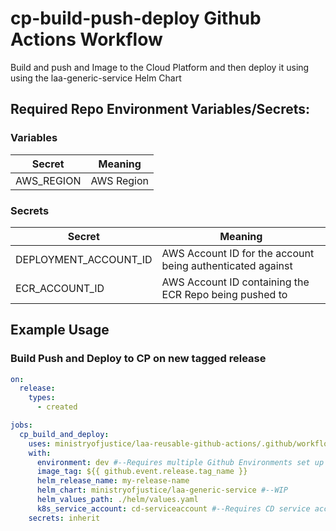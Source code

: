 # cp-build-push-deploy Github Actions Workflow

Build and push and Image to the Cloud Platform and then deploy it using using the laa-generic-service Helm Chart

## Required Repo Environment Variables/Secrets:

### Variables

| Secret     | Meaning    |
|------------|------------|
| AWS_REGION | AWS Region |

### Secrets

| Secret                | Meaning                                                    |
|-----------------------|------------------------------------------------------------|
| DEPLOYMENT_ACCOUNT_ID | AWS Account ID for the account being authenticated against |
| ECR_ACCOUNT_ID        | AWS Account ID containing the ECR Repo being pushed to     |

## Example Usage

### Build Push and Deploy to CP on new tagged release

```yaml
on:
  release:
    types:
      - created

jobs:
  cp_build_and_deploy:
    uses: ministryofjustice/laa-reusable-github-actions/.github/workflows/cp-build-push-deploy.yml@main
    with:
      environment: dev #--Requires multiple Github Environments set up in CP
      image_tag: ${{ github.event.release.tag_name }}
      helm_release_name: my-release-name
      helm_chart: ministryofjustice/laa-generic-service #--WIP
      helm_values_path: ./helm/values.yaml
      k8s_service_account: cd-serviceaccount #--Requires CD service account created by CP
    secrets: inherit
```
